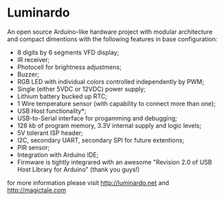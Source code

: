Luminardo
=========

An open source Arduino-like hardware project with modular architecture and compact dimentions with the following features in base configuration:

- 8 digits by 6 segments VFD display;
- IR receiver;
- Photocell for brightness adjustmens;
- Buzzer;
- RGB LED with individual colors controlled independently by PWM;
- Single (either 5VDC or 12VDC) power supply;
- Lithium battery bucked up RTC;
- 1 Wire temperature sensor (with capability to connect more than one);
- USB Host functionality*;
- USB-to-Serial interface for progamming and debugging;
- 128 kb of program memory, 3.3V internal supply and logic levels;
- 5V tolerant ISP header; 
- I2C, secondary UART, secondary SPI for future extentions;
- PIR sensor;
- Integration with Arduino IDE;
- Firmware is tightly integrared with an awesome "Revision 2.0 of USB Host Library for Arduino" (thank you guys!)

for more information please visit http://luminardo.net and http://magictale.com

